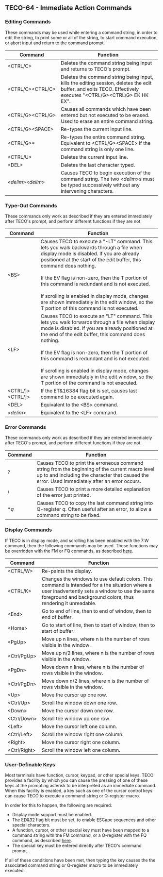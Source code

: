 ## TECO-64 - Immediate Action Commands

### Editing Commands

These commands may be used while entering a command string, in order
to edit the string, to print some or all of the string, to start command
execution, or abort input and return to the command prompt.

| Command | Function |
| ------- | -------- |
| \<CTRL/C\> | Deletes the command string being input and returns to TECO's prompt. |
| <nobr>\<CTRL/C\>\<CTRL/C\></nobr> | Deletes the command string being input, kills the editing session, deletes the edit buffer, and exits TECO. Effectively executes "\<CTRL/G\>\<CTRL\G\> EK HK EX". |
| <nobr>\<CTRL/G\>\<CTRL/G\></nobr> | Causes all commands which have been entered but not executed to be erased. Used to erase an entire command string. |
| <nobr>\<CTRL/G\>\<SPACE\></nobr> | Re-types the current input line. |
| \<CTRL/G\>\* | Re-types the entire command string. Equivalent to \<CTRL/G\>\<SPACE\> if the command string is only one line. |
| \<CTRL/U\> | Deletes the current input line. |
| \<DEL\> | Deletes the last character typed. |
| <nobr>\<*delim*\>\<*delim*\></nobr> | Causes TECO to begin execution of the command string. The two \<*delim*\>s must be typed successively without any intervening characters. |

### Type-Out Commands

These commands only work as described if they are entered immediately
after TECO's prompt, and perform different functions if they are not.

| Command | Function |
| ------- | -------- |
| \<BS\> | Causes TECO to execute a "-LT" command. This lets you walk backwards through a file when display mode is disabled. If you are already positioned at the start of the edit buffer, this command does nothing. <br><br>If the EV flag is non-zero, then the T portion of this command is redundant and is not executed.<br/><br/>If scrolling is enabled in display mode, changes are shown immediately in the edit window, so the T portion of this command is not executed. |
| \<LF\> | Causes TECO to execute an "LT" command. This lets you walk forwards through a file when display mode is disabled. If you are already positioned at the end of the edit buffer, this command does nothing. <br><br>If the EV flag is non-zero, then the T portion of this command is redundant and is not executed. <br/><br/>If scrolling is enabled in display mode, changes are shown immediately in the edit window, so the T portion of the command is not executed. |
| \<CTRL/]\>\<CTRL/]\> | If the ET&16384 flag bit is set, causes last command to be executed again. |
| \<DEL\> | Equivalent to the \<BS\> command. |
| \<*delim*\> | Equivalent to the \<LF\> command. |

### Error Commands

These commands only work as described if they are entered immediately
after TECO's prompt, and perform different functions if they are not.

| Command | Function |
| ------- | -------- |
| ? | Causes TECO to print the erroneous command string from the beginning of the current macro level up to and including the character that caused the error. Used immediately after an error occurs. |
| / | Causes TECO to print a more detailed explanation of the error just printed. |
| \**q* | Causes TECO to copy the last command string into Q-register *q*. Often useful after an error, to allow a command string to be fixed. | 

### Display Commands

If TECO is in display mode, and scrolling has been enabled with the 7:W command,
then the following commands may be used. These functions may be overridden with
the FM or FQ commands, as described [here](keymap.md).

| Command | Function |
| ------- | -------- |
| \<CTRL/W\> | Re-paints the display. |
| \<CTRL/K\> | Changes the windows to use default colors. This command is intended for a the situation where a user inadvertently sets a window to use the same foreground and background colors, thus rendering it unreadable. |
| \<End\> | Go to end of line, then to end of window, then to end of buffer. |
| \<Home\> | Go to start of line, then to start of window, then to start of buffer. |
| \<PgUp\> | Move up n lines, where n is the number of rows visible in the window. |
| \<Ctrl/PgUp\> | Move up n/2 lines, where n is the number of rows visible in the window. |
| \<PgDn\> | Move down n lines, where n is the number of rows visible in the window. |
| \<Ctrl/PgDn\> | Move down n/2 lines, where n is the number of rows visible in the window. |
| \<Up\> | Move the cursor up one row. |
| \<Ctrl/Up\> | Scroll the window down one row. |
| \<Down\> | Move the cursor down one row. |
| \<Ctrl/Down\> | Scroll the window up one row. |
| \<Left\> | Move the cursor left one column. |
| \<Ctrl/Left\> | Scroll the window right one column. |
| \<Right\> | Move the cursor right one column. |
| \<Ctrl/Right\> | Scroll the window left one column. |

### User-Definable Keys

Most terminals have function, cursor, keypad, or other special keys. TECO provides
a facility by which you can cause the pressing of one of these keys at
the prompting asterisk to be interpreted as an immediate command. When this
facility is enabled, a key such as one of the cursor control keys can cause TECO
to execute a command string or Q-register macro.

In order for this to happen, the following are required:

- Display mode support must be enabled.
- The ED&32 flag bit must be set, to enable ESCape sequences and other
special characters.
- A function, cursor, or other special key must have been mapped to a
command string with the FM command, or a Q-register with the FQ command,
as described [here](keymap.md).
- The special key must be entered directly after TECO's command prompt.

If all of these conditions have been met, then typing the key causes the
the associated command string or Q-register macro to be immediately
executed.

